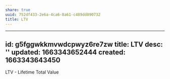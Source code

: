 ```yaml
---
share: true
uuid: 752df433-2e6a-4ca6-8a61-c489dd090732
title: LTV
---
```

---
id: g5fggwkkmvwdcpwyz6re7zw
title: LTV
desc: ''
updated: 1663343652444
created: 1663343643450
---

LTV - Lifetime Total Value